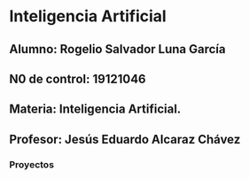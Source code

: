 # Inteligencia Artificial
## Alumno: Rogelio Salvador Luna García
## N0 de control: 19121046
## Materia: Inteligencia Artificial.
## Profesor: Jesús Eduardo Alcaraz Chávez

### Proyectos
##